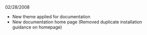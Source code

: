 02/28/2008

- New theme applied for documentation
- New documentation home page (Removed duplicate installation guidance on homepage)
